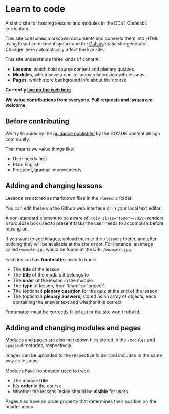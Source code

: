 Learn to code
=============

A static site for hosting lessons and modules in the DDaT Codelabs curriculum.

This site consumes markdown documents and converts them into HTML using React component syntax and the [Gatsby](https://www.gatsbyjs.org/) static site generator. Changes here automatically affect the live site.

This site understands three kinds of content:
* **Lessons**, which hold course content and plenary quizzes.
* **Modules**, which have a one-to-many relationship with lessons.
* **Pages**, which store background info about the course

**Currently [live on the web here](https://bit.ly/ddat-learn-code).**

**We value contributions from everyone. Pull requests and issues are welcome.**

Before contributing
------------------

We try to abide by the [guidance published](https://www.gov.uk/guidance/content-design) by the GOV.UK content design community.

That means we value things like:
* User needs first
* Plain English
* Frequent, gradual improvements

Adding and changing lessons
--------------------------

Lessons are stored as markdown files in the `/lessons` folder.

You can edit these via the Github web interface or in your local text editor.

A non-standard element to be aware of: `<div class="todo"></div>` renders a turquiose box used to present tasks the user needs to accomplish before moving on.

If you want to add images, upload them to the `/lessons` folder, and after building they will be available at the site's root. For instance, an image called `example.jpg` would be found at the URL `/example.jpg`.

Each lesson has **frontmatter** used to track:
* The **title** of the lesson
* The **title** of the module it belongs to
* The **order** of the lesson in the module
* The **type** of lesson, from 'learn' or 'project'
* The (optional) **plenary question** for the quiz at the end of the lesson
* The (optional) **plenary answers**, stored as an array of objects, each containing the answer text and whether it is correct

Frontmatter must be correctly filled out or the site won't rebuild.

Adding and changing modules and pages
------------------------------------

Modules and pages are also markdown files stored in the `/modules` and `/pages` directories, respectively.

Images can be uploaded to the respective folder and included in the same way as lessons.

Modules have frontmatter used to track:

* The module **title**
* It's **order** in the course
* Whether the lessons inside should be **visible** for users

Pages also have an order property that determines their position on the header menu.
